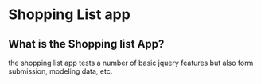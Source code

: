 # Shopping List app

## What is the Shopping list App?

the shopping list app tests a number of basic jquery features but also form submission, modeling data, etc.
